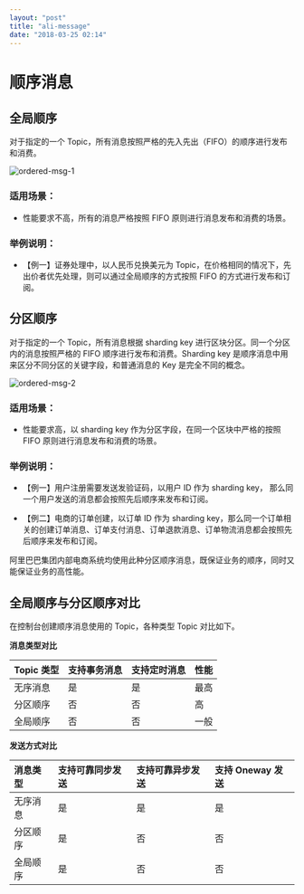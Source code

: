 ```yaml
---
layout: "post"
title: "ali-message"
date: "2018-03-25 02:14"
---
```

# 顺序消息
## 全局顺序

对于指定的一个 Topic，所有消息按照严格的先入先出（FIFO）的顺序进行发布和消费。

![](http://docs-aliyun.cn-hangzhou.oss.aliyun-inc.com/assets/pic/49319/cn_zh/1483698857982/ordermsg1.png "ordered-msg-1")

### 适用场景：

* 性能要求不高，所有的消息严格按照 FIFO 原则进行消息发布和消费的场景。

### 举例说明：

* 【例一】证券处理中，以人民币兑换美元为 Topic，在价格相同的情况下，先出价者优先处理，则可以通过全局顺序的方式按照 FIFO 的方式进行发布和订阅。

## 分区顺序

对于指定的一个 Topic，所有消息根据 sharding key 进行区块分区。同一个分区内的消息按照严格的 FIFO 顺序进行发布和消费。Sharding key 是顺序消息中用来区分不同分区的关键字段，和普通消息的 Key 是完全不同的概念。

![](http://docs-aliyun.cn-hangzhou.oss.aliyun-inc.com/assets/pic/49319/cn_zh/1483698891347/ordermsg2.png "ordered-msg-2")

### 适用场景：

* 性能要求高，以 sharding key 作为分区字段，在同一个区块中严格的按照 FIFO 原则进行消息发布和消费的场景。

### 举例说明：

* 【例一】用户注册需要发送发验证码，以用户 ID 作为 sharding key， 那么同一个用户发送的消息都会按照先后顺序来发布和订阅。

* 【例二】电商的订单创建，以订单 ID 作为 sharding key，那么同一个订单相关的创建订单消息、订单支付消息、订单退款消息、订单物流消息都会按照先后顺序来发布和订阅。

阿里巴巴集团内部电商系统均使用此种分区顺序消息，既保证业务的顺序，同时又能保证业务的高性能。



## 全局顺序与分区顺序对比

在控制台创建顺序消息使用的 Topic，各种类型 Topic 对比如下。

**消息类型对比**

| Topic 类型 | 支持事务消息 | 支持定时消息 | 性能 |
| :--- | :--- | :--- | :--- |
| 无序消息 | 是 | 是 | 最高 |
| 分区顺序 | 否 | 否 | 高 |
| 全局顺序 | 否 | 否 | 一般 |

**发送方式对比**

| 消息类型 | 支持可靠同步发送 | 支持可靠异步发送 | 支持 Oneway 发送 |
| :--- | :--- | :--- | :--- |
| 无序消息 | 是 | 是 | 是 |
| 分区顺序 | 是 | 否 | 否 |
| 全局顺序 | 是 | 否 | 否 |
